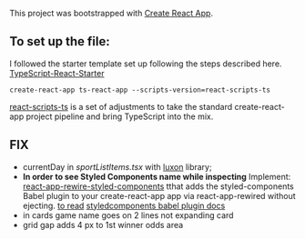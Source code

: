 This project was bootstrapped with [Create React App](https://github.com/facebookincubator/create-react-app).

## To set up the file: 
I followed the starter template set up following the steps described here. [TypeScript-React-Starter](https://github.com/Microsoft/TypeScript-React-Starter) 

`create-react-app ts-react-app --scripts-version=react-scripts-ts`

[react-scripts-ts](https://www.npmjs.com/package/react-scripts-ts) is a set of adjustments to take the standard create-react-app project pipeline and bring TypeScript into the mix.

## FIX

- currentDay in _sportListItems.tsx_ with [luxon](https://moment.github.io/luxon/) library;
- **In order to see Styled Components name while inspecting** Implement: [react-app-rewire-styled-components](https://github.com/withspectrum/react-app-rewire-styled-components) tthat adds the styled-components Babel plugin to your create-react-app app via react-app-rewired without ejecting. [to read](https://github.com/styled-components/babel-plugin-styled-components/issues/59)
[styledcomponents babel plugin docs](https://www.styled-components.com/docs/tooling#babel-plugin)
- in cards game name goes on 2 lines not expanding card
- grid gap adds 4 px to 1st winner odds area